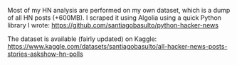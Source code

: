 Most of my HN analysis are performed on my own dataset, which is a dump of all HN posts (+600MB). I scraped it using Algolia using a quick Python library I wrote: https://github.com/santiagobasulto/python-hacker-news

The dataset is available (fairly updated) on Kaggle: https://www.kaggle.com/datasets/santiagobasulto/all-hacker-news-posts-stories-askshow-hn-polls

